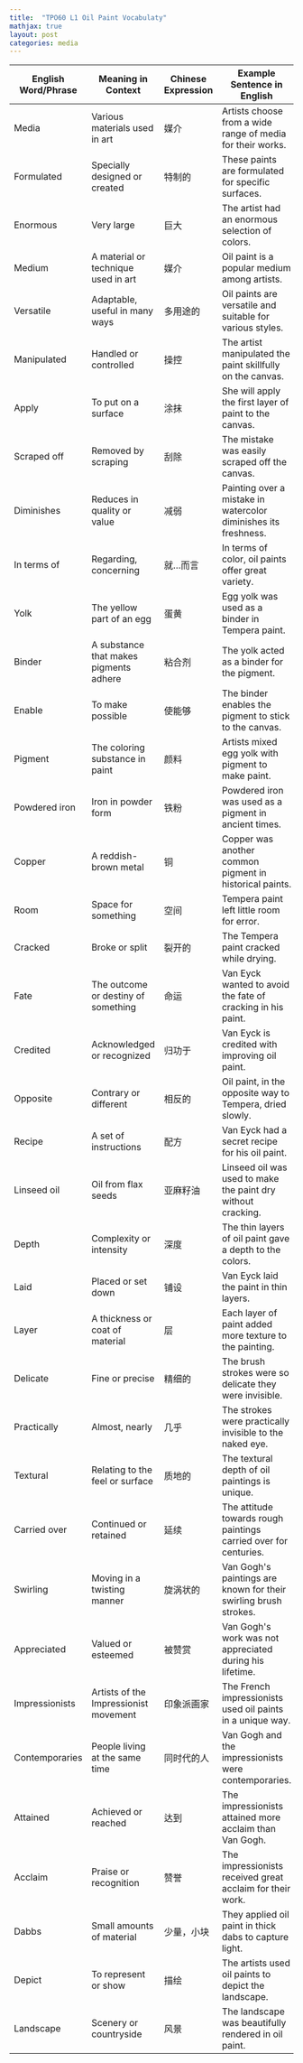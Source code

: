 ```yaml
---
title:  "TPO60 L1 Oil Paint Vocabulaty"
mathjax: true
layout: post
categories: media
---
```




| English Word/Phrase | Meaning in Context                                  | Chinese Expression | Example Sentence in English                                 |
|---------------------|-----------------------------------------------------|--------------------|-------------------------------------------------------------|
| Media               | Various materials used in art                       | 媒介               | Artists choose from a wide range of media for their works.  |
| Formulated          | Specially designed or created                       | 特制的             | These paints are formulated for specific surfaces.          |
| Enormous            | Very large                                          | 巨大               | The artist had an enormous selection of colors.             |
| Medium              | A material or technique used in art                 | 媒介               | Oil paint is a popular medium among artists.                |
| Versatile           | Adaptable, useful in many ways                      | 多用途的           | Oil paints are versatile and suitable for various styles.   |
| Manipulated         | Handled or controlled                               | 操控               | The artist manipulated the paint skillfully on the canvas.  |
| Apply               | To put on a surface                                 | 涂抹               | She will apply the first layer of paint to the canvas.      |
| Scraped off         | Removed by scraping                                 | 刮除               | The mistake was easily scraped off the canvas.              |
| Diminishes          | Reduces in quality or value                         | 减弱               | Painting over a mistake in watercolor diminishes its freshness. |
| In terms of         | Regarding, concerning                               | 就…而言           | In terms of color, oil paints offer great variety.          |
| Yolk                | The yellow part of an egg                           | 蛋黄               | Egg yolk was used as a binder in Tempera paint.             |
| Binder              | A substance that makes pigments adhere              | 粘合剂             | The yolk acted as a binder for the pigment.                 |
| Enable              | To make possible                                    | 使能够             | The binder enables the pigment to stick to the canvas.      |
| Pigment             | The coloring substance in paint                     | 颜料               | Artists mixed egg yolk with pigment to make paint.          |
| Powdered iron       | Iron in powder form                                 | 铁粉               | Powdered iron was used as a pigment in ancient times.       |
| Copper              | A reddish-brown metal                               | 铜                 | Copper was another common pigment in historical paints.     |
| Room                | Space for something                                 | 空间               | Tempera paint left little room for error.                   |
| Cracked             | Broke or split                                      | 裂开的             | The Tempera paint cracked while drying.                     |
| Fate                | The outcome or destiny of something                 | 命运               | Van Eyck wanted to avoid the fate of cracking in his paint. |
| Credited            | Acknowledged or recognized                          | 归功于             | Van Eyck is credited with improving oil paint.              |
| Opposite            | Contrary or different                               | 相反的             | Oil paint, in the opposite way to Tempera, dried slowly.    |
| Recipe              | A set of instructions                               | 配方               | Van Eyck had a secret recipe for his oil paint.             |
| Linseed oil         | Oil from flax seeds                                 | 亚麻籽油           | Linseed oil was used to make the paint dry without cracking.|
| Depth               | Complexity or intensity                             | 深度               | The thin layers of oil paint gave a depth to the colors.    |
| Laid                | Placed or set down                                  | 铺设               | Van Eyck laid the paint in thin layers.                     |
| Layer               | A thickness or coat of material                     | 层                 | Each layer of paint added more texture to the painting.     |
| Delicate            | Fine or precise                                     | 精细的             | The brush strokes were so delicate they were invisible.     |
| Practically         | Almost, nearly                                      | 几乎               | The strokes were practically invisible to the naked eye.    |
| Textural            | Relating to the feel or surface                     | 质地的             | The textural depth of oil paintings is unique.              |
| Carried over        | Continued or retained                               | 延续               | The attitude towards rough paintings carried over for centuries. |
| Swirling            | Moving in a twisting manner                         | 旋涡状的           | Van Gogh's paintings are known for their swirling brush strokes. |
| Appreciated         | Valued or esteemed                                  | 被赞赏             | Van Gogh's work was not appreciated during his lifetime.    |
| Impressionists      | Artists of the Impressionist movement               | 印象派画家         | The French impressionists used oil paints in a unique way.  |
| Contemporaries      | People living at the same time                      | 同时代的人         | Van Gogh and the impressionists were contemporaries.        |
| Attained            | Achieved or reached                                 | 达到               | The impressionists attained more acclaim than Van Gogh.     |
| Acclaim             | Praise or recognition                               | 赞誉               | The impressionists received great acclaim for their work.   |
| Dabbs               | Small amounts of material                           | 少量，小块               | They applied oil paint in thick dabs to capture light.     |
| Depict              | To represent or show                                | 描绘               | The artists used oil paints to depict the landscape.        |
| Landscape           | Scenery or countryside                              | 风景               | The landscape was beautifully rendered in oil paint.        |
